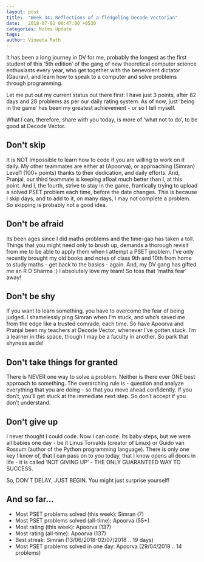 ```yaml
---
layout: post
title:  "Week 34: Reflections of a fledgeling Decode Vectorian"
date:   2018-07-02 00:47:00 +0530
categories: Notes Update
tags:
author: Vineeta Rath
---
```


It has been a long journey in DV for me, probably the longest as the first student of this ‘5th edition’ of the gang of new theoretical computer science enthusiasts every year, who get together with the benevolent dictator (Gaurav), and learn how to speak to a computer and solve problems through programming.

Let me put out my current status out there first: I have just 3 points, after 82 days and 28 problems as per our daily rating system. As of now, just ‘being in the game’ has been my greatest achievement - or so I tell myself.

What I can, therefore, share with you today, is more of ‘what not to do’, to be good at Decode Vector.

## Don't skip

It is NOT Impossible to learn how to code if you are willing to work on it daily. My other teammates are either at (Apoorva), or approaching (Simran) Level1 (100+ points) thanks to their dedication, and daily efforts. And, Pranjal, our third teammate is keeping afloat much better than I, at this point. And I, the fourth, strive to stay in the game, frantically trying to upload a solved PSET problem each time, before the date changes. This is because I skip days, and to add to it, on many days, I may not complete a problem. So skipping is probably not a good idea.

## Don't be afraid

Its been ages since I did maths problems and the time-gap has taken a toll. Things that you might need only to brush up, demands a thorough revisit from me to be able to apply them when I attempt a PSET problem. I’ve only recently brought my old books and notes of class 9th and 10th from home to study maths - get back to the basics - again. And, my DV gang has gifted me an R D Sharma :) I absolutely love my team! So toss that ‘maths fear’ away!

## Don't be shy

If you want to learn something, you have to overcome the fear of being judged. I shamelessly ping Simran when I’m stuck, and who’s saved me from the edge like a trusted comrade, each time. So have Apoorva and Pranjal been my teachers at Decode Vector, whenever I’ve gotten stuck. I’m a learner in this space, though I may be a faculty in another. So park that shyness aside!

## Don't take things for granted
There is NEVER one way to solve a problem. Neither is there ever ONE best approach to something. The overarching rule is - question and analyze everything that you are doing - so that you move ahead confidently. If you don’t, you’ll get stuck at the immediate next step. So don’t accept if you don’t understand.

## Don't give up
I never thought I could code. Now I can code. Its baby steps, but we were all babies one day - be it Linus Torvalds (creator of Linux) or Guido van Rossum (author of the Python programming language). There is only one key I know of, that I can pass on to you today, that I know opens all doors in life - it is called ‘NOT GIVING UP’ - THE ONLY GUARANTEED WAY TO SUCCESS.

So, DON'T DELAY, JUST BEGIN. You might just surprise yourself!

## And so far…
- Most PSET problems solved (this week): Simran (7)
- Most PSET problems solved (all-time): Apoorva (55+)
- Most rating (this week): Apoorva (137)
- Most rating (all-time): Apoorva (137)
- Best streak: Simran (13/06/2018-02/07/2018 .. 19 days)
- Most PSET problems solved in one day: Apoorva (29/04/2018 .. 14 problems)
